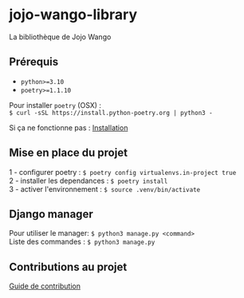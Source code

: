 # jojo-wango-library

La bibliothèque de Jojo Wango

## Prérequis

- `python>=3.10`  
- `poetry>=1.1.10`  

Pour installer `poetry` (OSX) :  
`$ curl -sSL https://install.python-poetry.org | python3 -`  

Si ça ne fonctionne pas : [Installation](https://python-poetry.org/docs/)

## Mise en place du projet

1 - configurer poetry : `$ poetry config virtualenvs.in-project true`  
2 - installer les dependances : `$ poetry install`  
3 - activer l'environnement : `$ source .venv/bin/activate`  

## Django manager

Pour utiliser le manager: `$ python3 manage.py <command>`  
Liste des commandes : `$ python3 manage.py`

## Contributions au projet

[Guide de contribution](https://github.com/adxl/jojo-wango-library/blob/master/CONTRIBUTING.md)
